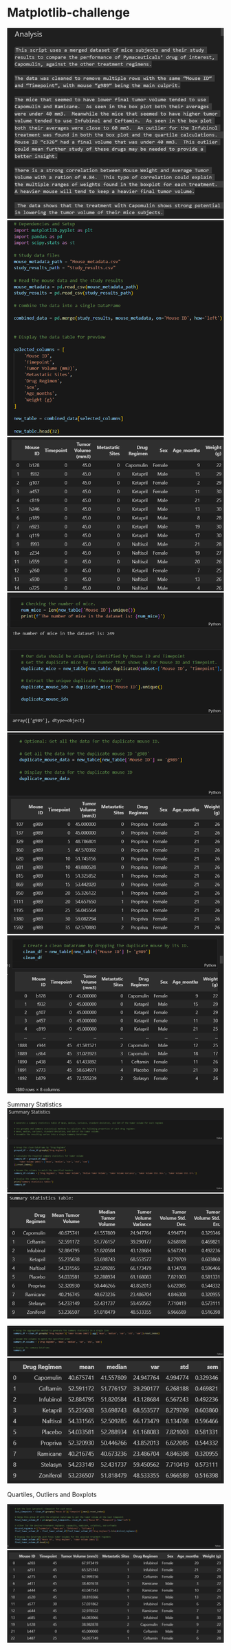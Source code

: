 # Matplotlib-challenge
![Alt text](image.png)
![](image-1.png)
![Alt text](image-2.png)
![Alt text](image-3.png)
![Alt text](image-4.png)
![Alt text](image-5.png)

Summary Statistics
![Alt text](image-6.png)
![Alt text](image-7.png)


![Alt text](image-8.png)
![Alt text](image-9.png)

Quartiles, Outliers and Boxplots

![Alt text](image-10.png)
![Alt text](image-11.png)